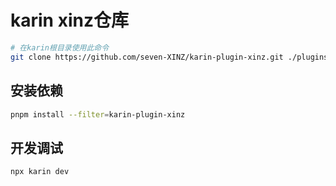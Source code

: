 # karin xinz仓库




```bash
# 在karin根目录使用此命令
git clone https://github.com/seven-XINZ/karin-plugin-xinz.git ./plugins/karin-plugin-xinz
```

## 安装依赖

```bash
pnpm install --filter=karin-plugin-xinz
```

## 开发调试

```bash
npx karin dev
```
